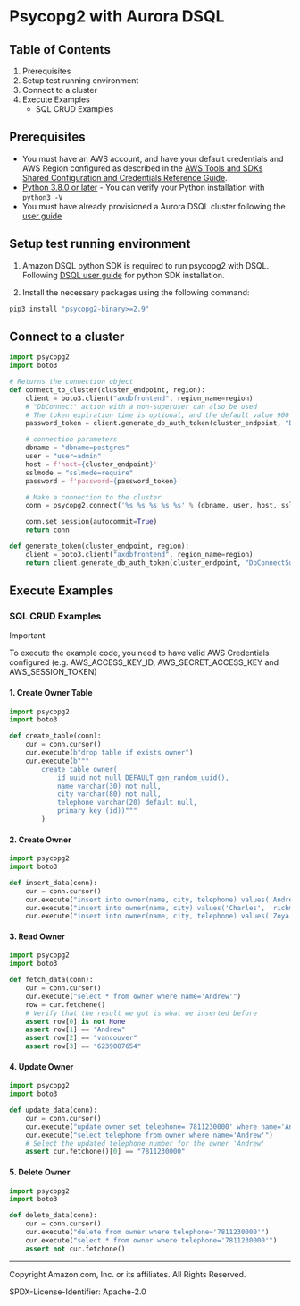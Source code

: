 # Psycopg2 with Aurora DSQL

## Table of Contents

1. Prerequisites
2. Setup test running environment
3. Connect to a cluster
4. Execute Examples
   - SQL CRUD Examples

## Prerequisites

* You must have an AWS account, and have your default credentials and AWS Region configured as described in the 
[AWS Tools and SDKs Shared Configuration and Credentials Reference Guide](https://docs.aws.amazon.com/credref/latest/refdocs/creds-config-files.html).
* [Python 3.8.0 or later](https://www.python.org/) -  You can verify your Python installation with `python3 -V` 
* You must have already provisioned a Aurora DSQL cluster following the [user guide](TBD)

## Setup test running environment 

1. Amazon DSQL python SDK is required to run psycopg2 with DSQL. Following [DSQL user guide](https://alpha.www.docs.aws.a2z.com/distributed-sql/latest/userguide/accessing-install-sdk.html) for python SDK installation.

2. Install the necessary packages using the following command:

```sh
pip3 install "psycopg2-binary>=2.9"
```

## Connect to a cluster

```py
import psycopg2
import boto3

# Returns the connection object
def connect_to_cluster(cluster_endpoint, region):
    client = boto3.client("axdbfrontend", region_name=region)
    # "DbConnect" action with a non-superuser can also be used
    # The token expiration time is optional, and the default value 900 seconds
    password_token = client.generate_db_auth_token(cluster_endpoint, "DbConnectSuperuser", region)

    # connection parameters
    dbname = "dbname=postgres"
    user = "user=admin"
    host = f'host={cluster_endpoint}'
    sslmode = "sslmode=require"
    password = f'password={password_token}'

    # Make a connection to the cluster
    conn = psycopg2.connect('%s %s %s %s %s' % (dbname, user, host, sslmode, password))

    conn.set_session(autocommit=True)
    return conn

def generate_token(cluster_endpoint, region):
    client = boto3.client("axdbfrontend", region_name=region)
    return client.generate_db_auth_token(cluster_endpoint, "DbConnectSuperuser", region)
```

## Execute Examples

### SQL CRUD Examples

> [!Important]
>
> To execute the example code, you need to have valid AWS Credentials configured (e.g. AWS_ACCESS_KEY_ID, AWS_SECRET_ACCESS_KEY and AWS_SESSION_TOKEN)

#### 1. Create Owner Table

```py
import psycopg2
import boto3

def create_table(conn):
    cur = conn.cursor()
    cur.execute(b"drop table if exists owner")
    cur.execute(b"""
        create table owner(
            id uuid not null DEFAULT gen_random_uuid(),
            name varchar(30) not null,
            city varchar(80) not null, 
            telephone varchar(20) default null,
            primary key (id))"""
        )

```
#### 2. Create Owner

```py
import psycopg2
import boto3

def insert_data(conn):
    cur = conn.cursor()
    cur.execute("insert into owner(name, city, telephone) values('Andrew', 'vancouver', '6239087654')")
    cur.execute("insert into owner(name, city) values('Charles', 'richmond')")
    cur.execute("insert into owner(name, city, telephone) values('Zoya', 'langley', '6230005678')")
```

#### 3. Read Owner

```py
import psycopg2
import boto3

def fetch_data(conn):
    cur = conn.cursor()
    cur.execute("select * from owner where name='Andrew'")
    row = cur.fetchone()
    # Verify that the result we got is what we inserted before
    assert row[0] is not None
    assert row[1] == "Andrew"
    assert row[2] == "vancouver"
    assert row[3] == "6239087654"
```

#### 4. Update Owner

```py
import psycopg2
import boto3

def update_data(conn):
    cur = conn.cursor()
    cur.execute("update owner set telephone='7811230000' where name='Andrew'")
    cur.execute("select telephone from owner where name='Andrew'")
    # Select the updated telephone number for the owner 'Andrew'
    assert cur.fetchone()[0] == "7811230000"
```

#### 5. Delete Owner

```py
import psycopg2
import boto3

def delete_data(conn):
    cur = conn.cursor()
    cur.execute("delete from owner where telephone='7811230000'")
    cur.execute("select * from owner where telephone='7811230000'")
    assert not cur.fetchone()
```
---

Copyright Amazon.com, Inc. or its affiliates. All Rights Reserved. 

SPDX-License-Identifier: Apache-2.0
